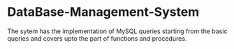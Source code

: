 # DataBase-Management-System
The sytem has the implementation of MySQL queries starting from the basic queries and covers upto the part of functions and procedures.
